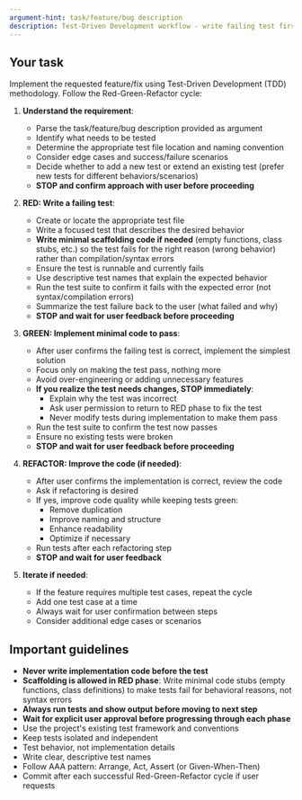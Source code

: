 ```yaml
---
argument-hint: task/feature/bug description
description: Test-Driven Development workflow - write failing test first, then implement
---
```


## Your task

Implement the requested feature/fix using Test-Driven Development (TDD) methodology. Follow the Red-Green-Refactor cycle:

1. **Understand the requirement**:

   - Parse the task/feature/bug description provided as argument
   - Identify what needs to be tested
   - Determine the appropriate test file location and naming convention
   - Consider edge cases and success/failure scenarios
   - Decide whether to add a new test or extend an existing test (prefer new tests for different behaviors/scenarios)
   - **STOP and confirm approach with user before proceeding**

2. **RED: Write a failing test**:

   - Create or locate the appropriate test file
   - Write a focused test that describes the desired behavior
   - **Write minimal scaffolding code if needed** (empty functions, class stubs, etc.) so the test fails for the right reason (wrong behavior) rather than compilation/syntax errors
   - Ensure the test is runnable and currently fails
   - Use descriptive test names that explain the expected behavior
   - Run the test suite to confirm it fails with the expected error (not syntax/compilation errors)
   - Summarize the test failure back to the user (what failed and why)
   - **STOP and wait for user feedback before proceeding**

3. **GREEN: Implement minimal code to pass**:

   - After user confirms the failing test is correct, implement the simplest solution
   - Focus only on making the test pass, nothing more
   - Avoid over-engineering or adding unnecessary features
   - **If you realize the test needs changes, STOP immediately**:
     - Explain why the test was incorrect
     - Ask user permission to return to RED phase to fix the test
     - Never modify tests during implementation to make them pass
   - Run the test suite to confirm the test now passes
   - Ensure no existing tests were broken
   - **STOP and wait for user feedback before proceeding**

4. **REFACTOR: Improve the code (if needed)**:

   - After user confirms the implementation is correct, review the code
   - Ask if refactoring is desired
   - If yes, improve code quality while keeping tests green:
     - Remove duplication
     - Improve naming and structure
     - Enhance readability
     - Optimize if necessary
   - Run tests after each refactoring step
   - **STOP and wait for user feedback**

5. **Iterate if needed**:
   - If the feature requires multiple test cases, repeat the cycle
   - Add one test case at a time
   - Always wait for user confirmation between steps
   - Consider additional edge cases or scenarios

## Important guidelines

- **Never write implementation code before the test**
- **Scaffolding is allowed in RED phase**: Write minimal code stubs (empty functions, class definitions) to make tests fail for behavioral reasons, not syntax errors
- **Always run tests and show output before moving to next step**
- **Wait for explicit user approval before progressing through each phase**
- Use the project's existing test framework and conventions
- Keep tests isolated and independent
- Test behavior, not implementation details
- Write clear, descriptive test names
- Follow AAA pattern: Arrange, Act, Assert (or Given-When-Then)
- Commit after each successful Red-Green-Refactor cycle if user requests

